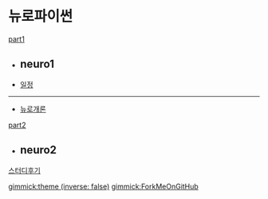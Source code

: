 # 뉴로파이썬

[part1]()

  * ## neuro1
  * [일정](doc/part1/intro.md)
  ----------
  * [뉴로개론](doc/part1/d01.md)

[part2]()

  * ## neuro2

[스터디후기](doc/afterSchool.md)

[gimmick:theme (inverse: false)](cerulean)
[gimmick:ForkMeOnGitHub](https://biospin.github.com/neuropy)

